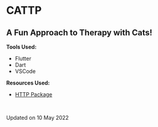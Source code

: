 # CATTP

## A Fun Approach to Therapy with Cats!

**Tools Used:** 
- Flutter 
- Dart
- VSCode 

**Resources Used:** 
- [HTTP Package](https://pub.dev/packages/http)

<br>

Updated on 10 May 2022
